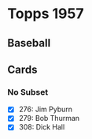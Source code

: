 # Topps 1957 
## Baseball

## Cards

### No Subset
- [x] 276: Jim Pyburn<br>
- [x] 279: Bob Thurman<br>
- [x] 308: Dick Hall<br>
